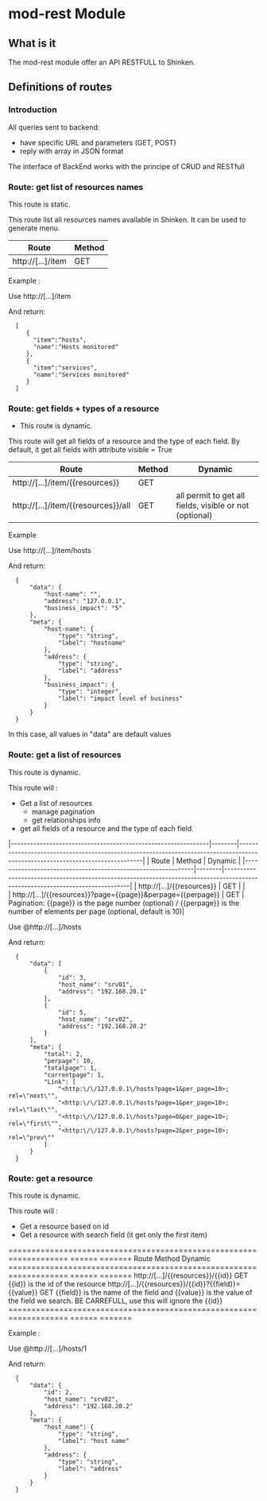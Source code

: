 # mod-rest Module 

## What is it 

The mod-rest module offer an API RESTFULL to Shinken.


## Definitions of routes

### Introduction

All queries sent to backend:

- have specific URL and parameters (GET, POST)
- reply with array in JSON format

The interface of BackEnd works with the principe of CRUD and RESTfull

### Route: get list of resources names

This route is static.

This route list all resources names available in Shinken. It can be used to generate menu.

| Route             | Method |
|-------------------|--------|
| http://[...]/item	| GET    |

Example : 

Use http://[...]/item

And return:

```
  [
     {
       "item":"hosts",
       "name":"Hosts monitored"
     },
     {
       "item":"services",
       "name":"Services monitored"
     }
  ]
```

### Route: get fields + types of a resource

* This route is dynamic.

This route will get all fields of a resource and the type of each field. By default, it get all fields with attribute visible = True

| Route	                             | Method	|  Dynamic                                                |
|------------------------------------|--------|---------------------------------------------------------|
| http://[...]/item/{{resources}}    |   GET  |           	                                            |  
| http://[...]/item/{{resources}}/all|   GET  | all permit to get all fields, visible or not (optional) |

Example

Use http://[...]/item/hosts

And return:

```
  {
      "data": {
          "host-name": "",
          "address": "127.0.0.1",
          "business_impact": "5" 
      },
      "meta": {
          "host-name": {
              "type": "string",
              "label": "hostname" 
          },
          "address": {
              "type": "string",
              "label": "address" 
          },
          "business_impact": {
              "type": "integer",
              "label": "impact level of business" 
          }
      }
  }
```

In this case, all values in "data" are default values

### Route: get a list of resources

This route is dynamic.

This route will :

- Get a list of resources
  - manage pagination
  - get relationships info
- get all fields of a resource and the type of each field.

|--------------------------------------------------------------|--------|------------------------------------------------------------------------------------------------------------------------------|
| Route                                                        | Method | Dynamic                                                                                                                      |
|--------------------------------------------------------------|--------|------------------------------------------------------------------------------------------------------------------------------|
| http://[...]/{{resources}}                                   |   GET  |                                                                                                                              |     	
| http://[...]/{{resources}}?page={{page}}&perpage={{perpage}} |   GET  |	Pagination: {{page}} is the page number (optional) / {{perpage}} is the number of elements per page (optional, default is 10)|

Use @http://[...]/hosts

And return:

```
  {
      "data": [
          {
              "id": 3,
              "host_name": "srv01",
              "address": "192.168.20.1"
          },
          {
              "id": 5,
              "host_name": "srv02",
              "address": "192.168.20.2"
          }
      ],
      "meta": {
          "total": 2,
          "perpage": 10,
          "totalpage": 1,
          "currentpage": 1,
          "Link": [
              "<http:\/\/127.0.0.1\/hosts?page=1&per_page=10>; rel=\"next\"",
              "<http:\/\/127.0.0.1\/hosts?page=1&per_page=10>; rel=\"last\"",
              "<http:\/\/127.0.0.1\/hosts?page=0&per_page=10>; rel=\"first\"",
              "<http:\/\/127.0.0.1\/hosts?page=2&per_page=10>; rel=\"prev\"" 
          ]
      }
  }
```

### Route: get a resource

This route is dynamic.

This route will :
- Get a resource based on id
- Get a resource with search field (it get only the first item)

===================================================================     ======  =======
Route	                                                                Method	Dynamic
===================================================================     ======  =======
http://[...]/{{resources}}/{{id}}	                                GET	{{id}} is the id of the resource
http://[...]/{{resources}}/{{id}}?{{field}}={{value}}	                GET	{{field}} is the name of the field and {{value}} is the value of the field we search. BE CARREFULL, use this will ignore the {{id}}
===================================================================     ======  =======

Example :

Use @http://[...]/hosts/1

And return:

```
  {
      "data": {
          "id": 2,
          "host_name": "srv02",
          "address": "192.168.20.2"
      },
      "meta": {
          "host_name": {
              "type": "string",
              "label": "host name" 
          },
          "address": {
              "type": "string",
              "label": "address" 
          }
      }
  }
```

